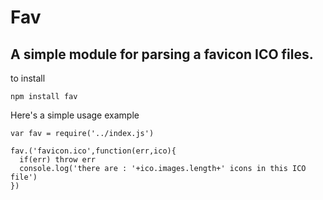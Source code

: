 # Fav
## A simple module for parsing a favicon ICO files.

to install
    
    npm install fav

Here's a simple usage example

    var fav = require('../index.js')

    fav.('favicon.ico',function(err,ico){
      if(err) throw err
      console.log('there are : '+ico.images.length+' icons in this ICO file')
    })